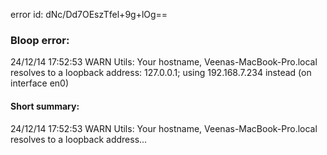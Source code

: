 error id: dNc/Dd7OEszTfel+9g+lOg==
### Bloop error:

24/12/14 17:52:53 WARN Utils: Your hostname, Veenas-MacBook-Pro.local resolves to a loopback address: 127.0.0.1; using 192.168.7.234 instead (on interface en0)
#### Short summary: 

24/12/14 17:52:53 WARN Utils: Your hostname, Veenas-MacBook-Pro.local resolves to a loopback address...